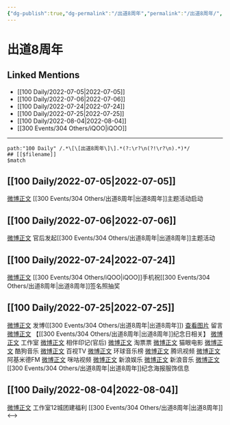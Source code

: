 ```yaml
---
{"dg-publish":true,"dg-permalink":"/出道8周年","permalink":"/出道8周年/","created":"2022-12-06T15:34:02.000+08:00","updated":"2023-03-27T16:09:09.706+08:00"}
---
```


# 出道8周年

## Linked Mentions
- [[100 Daily/2022-07-05\|2022-07-05]]
- [[100 Daily/2022-07-06\|2022-07-06]]
- [[100 Daily/2022-07-24\|2022-07-24]]
- [[100 Daily/2022-07-25\|2022-07-25]]
- [[100 Daily/2022-08-04\|2022-08-04]]
- [[300 Events/304 Others/iQOO\|iQOO]]


---

```expander
path:"100 Daily" /.*\[\[出道8周年\]\].*(?:\r?\n(?!\r?\n).*)*/
## [[$filename]]
$match
```
## [[100 Daily/2022-07-05\|2022-07-05]]
[微博正文](https://weibo.com/detail/4787952549364073) [[300 Events/304 Others/出道8周年\|出道8周年]]主题活动启动

## [[100 Daily/2022-07-06\|2022-07-06]]
[微博正文](https://weibo.com/5248300719/LAU2WDi1r) 官后发起[[300 Events/304 Others/出道8周年\|出道8周年]]主题活动
## [[100 Daily/2022-07-24\|2022-07-24]]
[微博正文](https://m.weibo.cn/6960161079/4794892050240383) [[300 Events/304 Others/iQOO\|iQOO]]手机祝[[300 Events/304 Others/出道8周年\|出道8周年]]签名照抽奖
## [[100 Daily/2022-07-25\|2022-07-25]]
[微博正文](http://weibo.com/1736988591/LDXCOuFiC) 发博([[300 Events/304 Others/出道8周年\|出道8周年]])
[查看图片](https://wx1.sinaimg.cn/large/0088n2Pggy1h4jllqcirkj30u012tgod.jpg) 留言 [微博正文](http://weibo.com/1736988591/LDJEWDyEC)
【[[300 Events/304 Others/出道8周年\|出道8周年]]纪念日相关】
[微博正文](http://weibo.com/7478855230/LDTS0yoC2) 工作室
[微博正文](http://weibo.com/5248300719/LDUWLgsUF) 相伴印记(官后)
[微博正文](http://weibo.com/2095820504/LDOYbyZoS) 淘票票
[微博正文](http://weibo.com/2611607127/LDOXYf5fU) 猫眼电影
[微博正文](http://weibo.com/1665103091/LDVfDjOGw) 酷狗音乐
[微博正文](http://weibo.com/7516842376/LDUmQ964X) 百视TV
[微博正文](http://weibo.com/1674242970/LDWAQ6mkC) 环球音乐榜
[微博正文](http://weibo.com/2591595652/LDUu0gwdy) 腾讯视频
[微博正文](http://weibo.com/5201375800/LDTyJfiSO) 阿基米德FM
[微博正文](http://weibo.com/1809436135/LDTzaeejV) 咪咕视频
[微博正文](http://weibo.com/1642591402/LDSw7jsjQ) 新浪娱乐
[微博正文](http://weibo.com/1266269835/LDU1IttcR) 新浪音乐
[微博正文](http://weibo.com/7710473200/LDTVB2K82) [[300 Events/304 Others/出道8周年\|出道8周年]]纪念海报服饰信息
## [[100 Daily/2022-08-04\|2022-08-04]]
[微博正文](https://m.weibo.cn/7478855230/4798875120697766) 工作室12城团建福利 [[300 Events/304 Others/出道8周年\|出道8周年]]
<-->